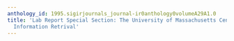 ```yaml
---
anthology_id: 1995.sigirjournals_journal-ir0anthology0volumeA29A1.0
title: 'Lab Report Special Section: The University of Massachusetts Center for Intelligent
  Information Retrival'
---
```

